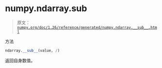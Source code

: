 # numpy.ndarray.__sub__

> 原文：[`numpy.org/doc/1.26/reference/generated/numpy.ndarray.__sub__.html`](https://numpy.org/doc/1.26/reference/generated/numpy.ndarray.__sub__.html)

方法

```py
ndarray.__sub__(value, /)
```

返回自身数值。
